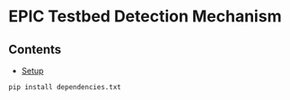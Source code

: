 # EPIC Testbed Detection Mechanism

## Contents

- [Setup](#setup)

```bash
pip install dependencies.txt
```


